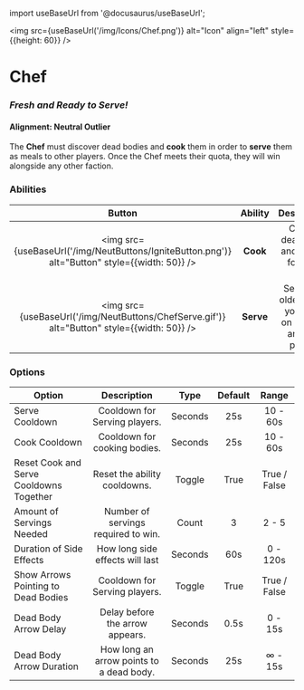 import useBaseUrl from '@docusaurus/useBaseUrl';

<img src={useBaseUrl('/img/Icons/Chef.png')} alt="Icon" align="left" style={{height: 60}} />

# Chef

### _Fresh and Ready to Serve!_

#### **Alignment:** Neutral Outlier

The **Chef** must discover dead bodies and **cook** them in order to **serve** them as meals to other players. Once the Chef meets their quota, they will win alongside any other faction.

### Abilities

|                                               Button                                               | Ability |                        Description                        |        Type        |
| :------------------------------------------------------------------------------------------------: | :-----: | :-------------------------------------------------------: | :----------------: |
|   <img src={useBaseUrl('/img/NeutButtons/IgniteButton.png')} alt="Button" style={{width: 50}} />   |  **Cook**   |        Cook a dead body and save it for later use.        | Player Interaction |
| <img src={useBaseUrl('/img/NeutButtons/ChefServe.gif')} alt="Button" style={{width: 50}} /> |  **Serve**  | Serve the oldest meal you have on hand to another player. | Player Interaction |

### Options

| Option                                  |               Description                |  Type   | Default |    Range     |
| --------------------------------------- | :--------------------------------------: | :-----: | :-----: | :----------: |
| Serve Cooldown                          |      Cooldown for Serving players.       | Seconds |   25s   |   10 - 60s   |
| Cook Cooldown                           |       Cooldown for cooking bodies.       | Seconds |   25s   |   10 - 60s   |
| Reset Cook and Serve Cooldowns Together |       Reset the ability cooldowns.       | Toggle  |  True   | True / False |
| Amount of Servings Needed               |   Number of servings required to win.    |  Count  |    3    |    2 - 5     |
| Duration of Side Effects                |     How long side effects will last      | Seconds |   60s   |   0 - 120s   |
| Show Arrows Pointing to Dead Bodies     |      Cooldown for Serving players.       | Toggle  |  True   | True / False |
| Dead Body Arrow Delay                   |     Delay before the arrow appears.      | Seconds |  0.5s   |   0 - 15s    |
| Dead Body Arrow Duration                | How long an arrow points to a dead body. | Seconds |   25s   |   ∞ - 15s    |
